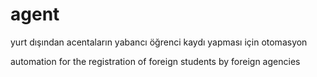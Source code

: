 # agent
 yurt dışından acentaların yabancı öğrenci kaydı yapması için otomasyon
 
 automation for the registration of foreign students by foreign agencies
